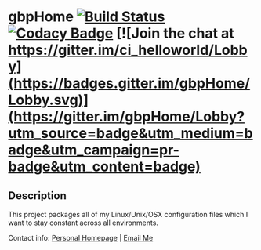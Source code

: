 
gbpHome [![Build Status](https://travis-ci.org/gbpoole/gbpHome.svg?branch=master)](https://travis-ci.org/gbpoole/gbpHome) 
[![Codacy Badge](https://api.codacy.com/project/badge/Grade/75e7e351b3f447d1925bfbc5f0d35b96)](https://www.codacy.com/app/gbpoole/gbpHome?utm_source=github.com&amp;utm_medium=referral&amp;utm_content=gbpoole/gbpHome&amp;utm_campaign=Badge_Grade)
[![Join the chat at https://gitter.im/ci_helloworld/Lobby](https://badges.gitter.im/gbpHome/Lobby.svg)](https://gitter.im/gbpHome/Lobby?utm_source=badge&utm_medium=badge&utm_campaign=pr-badge&utm_content=badge)
=======

Description
-----------
This project packages all of my Linux/Unix/OSX configuration files which I want to stay constant across all environments.

Contact info: [Personal Homepage][1] | [Email Me][2]
  
[1]: http://www.astronomy.swin.edu.au/~gpoole/
[2]: mailto:gbpoole@gmail.com
